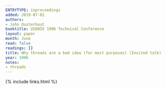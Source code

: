 ```yaml
---
ENTRYTYPE: inproceedings
added: 2019-07-02
authors:
- John Ousterhout
booktitle: USENIX 1996 Technical Conference
layout: paper
month: June
read: false
readings: []
title: Why threads are a bad idea (for most purposes) (Invited talk)
year: 1996
notes:
- threads
---
```

{% include links.html %}
